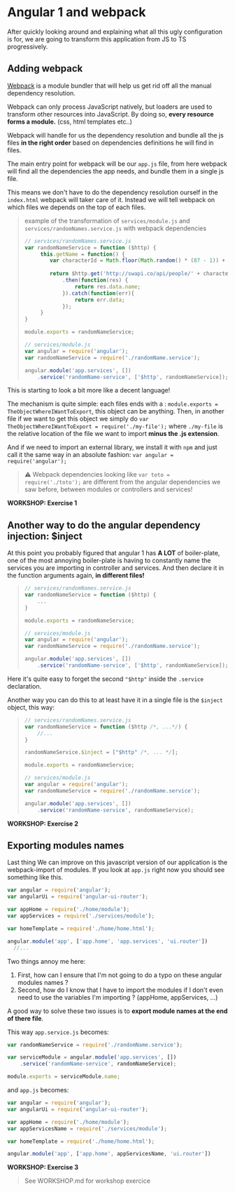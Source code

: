 # Angular 1 and webpack

After quickly looking around and explaining what all this ugly configuration is for, we are going to transform this application from JS to TS progressively.

## Adding webpack

[Webpack](https://webpack.github.io) is a module bundler that will help us get rid off all the manual dependency resolution.

Webpack can only process JavaScript natively, but loaders are used to transform other resources into JavaScript. By doing so, **every resource forms a module.** (css, html templates etc..)

Webpack will handle for us the dependency resolution and bundle all the js files **in the right order** based on dependencies definitions he will find in files. 

The main entry point for webpack will be our `app.js` file, from here webpack will find all the dependencies the app needs, and bundle them in a single js file.

This means we don't have to do the dependency resolution ourself in the `index.html` webpack will taker care of it. Instead we will tell webpack on which files we depends on the top of each files.

> example of the transformation of `services/module.js` and `services/randomNames.service.js` with webpack dependencies
> 
> ```js
> // services/randomNames.service.js
> var randomNameService = function ($http) {
>      this.getName = function() {
>         var characterId = Math.floor(Math.random() * (87 - 1)) + 1;
>         
>         return $http.get('http://swapi.co/api/people/' + characterId)
>             .then(function(res) {
>                 return res.data.name;
>             }).catch(function(err){
>                 return err.data;
>             });
>      }
> }
> 
> module.exports = randomNameService;
> ```
>
> ```js
> // services/module.js
> var angular = require('angular');
> var randomNameService = require('./randomName.service');
> 
> angular.module('app.services', [])
>     .service('randomName-service', ['$http', randomNameService]);
> ```

This is starting to look a bit more like a decent language!

The mechanism is quite simple: each files ends with a : `module.exports = TheObjectWhereIWantToExport`, this object can be anything.
Then, in another file if we want to get this object we simply do `var TheObjectWhereIWantToExport = require('./my-file');` where `./my-file` is the relative location
of the file we want to import **minus the .js extension**.

And if we need to import an external library, we install it with `npm` and just call it the same way in an absolute fashion: `var angular = require('angular');`

> ⚠️️ Webpack dependencies looking like `var toto = require('./toto');` are different from the angular dependencies we saw before, between modules or controllers and services!

**WORKSHOP: Exercise 1**

## Another way to do the angular dependency injection: $inject

At this point you probably figured that angular 1 has **A LOT** of boiler-plate, one of the most annoying boiler-plate is having to constantly name the services you are importing in controller and services.
And then declare it in the function arguments again, **in different files!**

> ```js
> // services/randomNames.service.js
> var randomNameService = function ($http) {
>     ...
> }
> 
> module.exports = randomNameService;
> ```
>
> ```js
> // services/module.js
> var angular = require('angular');
> var randomNameService = require('./randomName.service');
> 
> angular.module('app.services', [])
>     .service('randomName-service', ['$http', randomNameService]);
> ```

Here it's quite easy to forget the second `"$http"` inside the `.service` declaration.

Another way you can do this to at least have it in a single file is the `$inject` object, this way:

> ```js
> // services/randomNames.service.js
> var randomNameService = function ($http /*, ...*/) {
>     //...
> }
>
> randomNameService.$inject = ["$http" /*, ... */];
> 
> module.exports = randomNameService;
> ```
>
> ```js
> // services/module.js
> var angular = require('angular');
> var randomNameService = require('./randomName.service');
> 
> angular.module('app.services', [])
>     .service('randomName-service', randomNameService);
> ```

**WORKSHOP: Exercise 2**

## Exporting modules names

Last thing We can improve on this javascript version of our application is the webpack-import of modules.
If you look at `app.js` right now you should see something like this.

```js
var angular = require('angular');
var angularUi = require('angular-ui-router');

var appHome = require('./home/module');
var appServices = require('./services/module');

var homeTemplate = require('./home/home.html');

angular.module('app', ['app.home', 'app.services', 'ui.router'])
  //...
```

Two things annoy me here:
1. First, how can I ensure that I'm not going to do a typo on these angular modules names ?
2. Second, how do I know that I have to import the modules if I don't even need to use the variables I'm importing ? (appHome, appServices, ...)

A good way to solve these two issues is to **export module names at the end of there file**.

This way `app.service.js` becomes:

```js
var randomNameService = require('./randomName.service');

var serviceModule = angular.module('app.services', [])
    .service('randomName-service', randomNameService);

module.exports = serviceModule.name;
```

and `app.js` becomes:

```js
var angular = require('angular');
var angularUi = require('angular-ui-router');

var appHome = require('./home/module');
var appServicesName = require('./services/module');

var homeTemplate = require('./home/home.html');

angular.module('app', ['app.home', appServicesName, 'ui.router'])
```

**WORKSHOP: Exercise 3**

> See WORKSHOP.md for workshop exercice